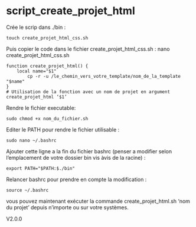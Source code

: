 # script_create_projet_html

Crée le scrip dans ./bin :

	touch create_projet_html_css.sh 

Puis copier le code dans le fichier create_projet_html_css.sh :
	nano  create_projet_html_css.sh 

	function create_projet_html() {
   		local name="$1"  
    		cp -r -u /le_chemin_vers_votre_template/nom_de_la_template "$name"
	}
	# Utilisation de la fonction avec un nom de projet en argument
	create_projet_html ‘$1’

Rendre le fichier executable:

	sudo chmod +x nom_du_fichier.sh

Editer le PATH pour rendre le fichier utilisable :
	
	sudo nano ~/.bashrc

Ajouter cette ligne a la fin du fichier bashrc (penser a modifier selon l’emplacement de votre dossier bin vis àvis de la racine) :

	export PATH="$PATH:$./bin"

Relancer bashrc pour prendre en compte la modification :

	source ~/.bashrc


vous pouvez maintenant exécuter la commande create_projet_html.sh ‘nom du projet’ depuis n’importe ou sur votre systèmes.

V2.0.0
